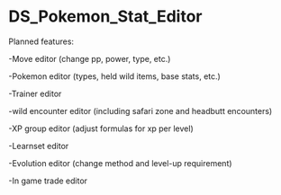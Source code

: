 # DS_Pokemon_Stat_Editor

Planned features:

-Move editor (change pp, power, type, etc.)

-Pokemon editor (types, held wild items, base stats, etc.)

-Trainer editor

-wild encounter editor (including safari zone and headbutt encounters)

-XP group editor (adjust formulas for xp per level)

-Learnset editor

-Evolution editor (change method and level-up requirement)

-In game trade editor

